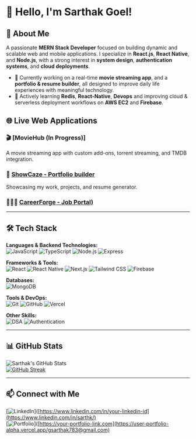# 👋 Hello, I'm Sarthak Goel!

## 🚀 About Me  
A passionate **MERN Stack Developer** focused on building dynamic and scalable web and mobile applications. I specialize in **React.js**, **React Native**, and **Node.js**, with a strong interest in **system design**, **authentication systems**, and **cloud deployments**.

- 🔭 Currently working on a real-time **movie streaming app**, and a **portfolio & resume builder**, all designed to improve daily life experiences with meaningful technology.
- 🌱 Actively learning **Redis**, **React-Native**, **Devops** and improving cloud & serverless deployment workflows on **AWS EC2** and **Firebase**.

## 🌐 Live Web Applications  

### 🎬 [MovieHub (In Progress)]
A movie streaming app with custom add-ons, torrent streaming, and TMDB integration.

### 🌟 [ShowCaze - Portfolio builder](https://showcaze.vercel.app/)  
Showcasing my work, projects, and resume generator.

### 🧑‍🤝‍🧑 [CareerForge - Job Portal)](https://career-forge-portal.vercel.app/)


---

## 🛠️ Tech Stack

**Languages & Backend Technologies:**  
![JavaScript](https://img.shields.io/badge/JavaScript-F7DF1E?style=for-the-badge&logo=javascript&logoColor=black)
![TypeScript](https://img.shields.io/badge/TypeScript-007ACC?style=for-the-badge&logo=typescript&logoColor=white)
![Node.js](https://img.shields.io/badge/Node.js-339933?style=for-the-badge&logo=nodedotjs&logoColor=white)
![Express](https://img.shields.io/badge/Express-000000?style=for-the-badge&logo=express&logoColor=white)

**Frameworks & Tools:**  
![React](https://img.shields.io/badge/React-20232A?style=for-the-badge&logo=react&logoColor=61DAFB)
![React Native](https://img.shields.io/badge/React_Native-20232A?style=for-the-badge&logo=react&logoColor=61DAFB)
![Next.js](https://img.shields.io/badge/Next.js-000000?style=for-the-badge&logo=nextdotjs&logoColor=white)
![Tailwind CSS](https://img.shields.io/badge/TailwindCSS-06B6D4?style=for-the-badge&logo=tailwindcss&logoColor=white)
![Firebase](https://img.shields.io/badge/Firebase-FFCA28?style=for-the-badge&logo=firebase&logoColor=white)

**Databases:**  
![MongoDB](https://img.shields.io/badge/MongoDB-4EA94B?style=for-the-badge&logo=mongodb&logoColor=white)

**Tools & DevOps:**  
![Git](https://img.shields.io/badge/Git-F05032?style=for-the-badge&logo=git&logoColor=white)
![GitHub](https://img.shields.io/badge/GitHub-181717?style=for-the-badge&logo=github&logoColor=white)
![Vercel](https://img.shields.io/badge/Vercel-000000?style=for-the-badge&logo=vercel&logoColor=white)

**Other Skills:**  
![DSA](https://img.shields.io/badge/Data_Structures_&_Algorithms-6E4C13?style=for-the-badge)
![Authentication](https://img.shields.io/badge/Authentication-292D3E?style=for-the-badge)

---

## 📊 GitHub Stats  

![Sarthak's GitHub Stats](https://github-readme-stats.vercel.app/api?username=gsarthak783&show_icons=true&theme=radical)  
[![GitHub Streak](https://streak-stats.demolab.com?user=gsarthak783&&theme=radical)](https://git.io/streak-stats)

---

## 📫 Connect with Me  

[![LinkedIn](https://img.shields.io/badge/LinkedIn-blue?style=for-the-badge&logo=linkedin&logoColor=white)]([https://www.linkedin.com/in/your-linkedin-id](https://www.linkedin.com/in/sarthk/)  
[![Portfolio](https://img.shields.io/badge/Portfolio-000000?style=for-the-badge&logo=firefox&logoColor=white)]([https://your-portfolio-link.com](https://user-portfolio-alpha.vercel.app/gsarthak783@gmail.com)

